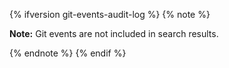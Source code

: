 {% ifversion git-events-audit-log %}
{% note %}

**Note:** Git events are not included in search results.

{% endnote %}
{% endif %}